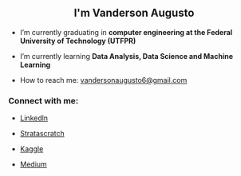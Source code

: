 
<h2 align=center> I'm Vanderson Augusto </h2>


- I’m currently graduating in <strong> computer engineering at the Federal University of Technology (UTFPR) </strong>

- I’m currently learning <strong>Data Analysis, Data Science and Machine Learning</strong>

-  How to reach me: vandersonaugusto6@gmail.com

<h3><strong>Connect with me:</strong> </h3>

- <a href="https://www.linkedin.com/in/vanderson-augusto">Linkedln
</a>

- <a href="https://platform.stratascratch.com/user/vandharlok">Stratascratch
</a>


- <a href="https://www.kaggle.com/vandersonaugusto">Kaggle
</a>

- <a href="https://medium.com/@vandersonaugusto6">Medium
</a>


